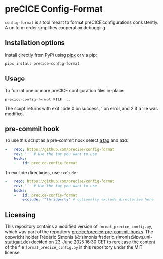 # preCICE Config-Format

`config-format` is a tool meant to format preCICE configurations consistently. A uniform order simplifies cooperation debugging.

## Installation options

Install directly from PyPi using [pipx](https://pipx.pypa.io/stable/) or via pip:

```console
pipx install precice-config-format
```

## Usage

To format one or more preCICE configuration files in-place:

```console
precice-config-format FILE ...
```

The script returns with exit code 0 on success, 1 on error, and 2 if a file was modified.

## pre-commit hook

To use this script as a pre-commit hook select [a tag](https://github.com/precice/config-format/tags) and add:

```yaml
-   repo: https://github.com/precice/config-format
    rev: ''  # Use the tag you want to use
    hooks:
    -   id: precice-config-format
```

To exclude directories, use `exclude:`

```yaml
-   repo: https://github.com/precice/config-format
    rev: ''  # Use the tag you want to use
    hooks:
    -   id: precice-config-format
        exclude: '^thridparty' # optionally exclude directories here
```

## Licensing

This repository contains a modified version of `format_precice_config.py`, which was part of the repository [precice/precice-pre-commit-hooks](https://github.com/precice/precice-pre-commit-hooks/blob/v3.3/format_precice_config/format_precice_config.py).
The copyright holder Frédéric Simonis (@fsimonis frederic.simonis@ipvs.uni-stuttgart.de) decided on 23. June 2025 16:30 CET to rerelease the content of the file `format_precice_config.py` in this repository under the MIT license.
